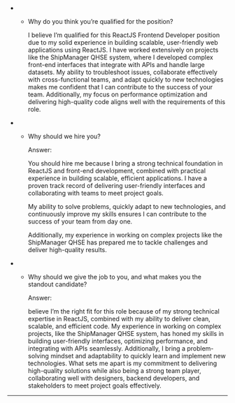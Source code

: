 * - Why do you think you’re qualified for the position?

	I believe I’m qualified for this ReactJS Frontend Developer position due to my solid experience in building scalable, user-friendly web applications using ReactJS. I have worked extensively on projects like the ShipManager QHSE system, where I developed complex front-end interfaces that integrate with APIs and handle large datasets. My ability to troubleshoot issues, collaborate effectively with cross-functional teams, and adapt quickly to new technologies makes me confident that I can contribute to the success of your team. Additionally, my focus on performance optimization and delivering high-quality code aligns well with the requirements of this role.



* - Why should we hire you?

	Answer:

	You should hire me because I bring a strong technical foundation in ReactJS and front-end development, combined with practical experience in building scalable, efficient applications. I have a proven track record of delivering user-friendly interfaces and collaborating with teams to meet project goals. 

	My ability to solve problems, quickly adapt to new technologies, and continuously improve my skills ensures I can contribute to the success of your team from day one. 

	Additionally, my experience in working on complex projects like the ShipManager QHSE has prepared me to tackle challenges and deliver high-quality results.



* - Why should we give the job to you, and what makes you the standout candidate?

	Answer:
	
	 believe I’m the right fit for this role because of my strong technical expertise in ReactJS, combined with my ability to deliver clean, scalable, and efficient code. My experience in working on complex projects, like the ShipManager QHSE system, has honed my skills in building user-friendly interfaces, optimizing performance, and integrating with APIs seamlessly. Additionally, I bring a problem-solving mindset and adaptability to quickly learn and implement new technologies. What sets me apart is my commitment to delivering high-quality solutions while also being a strong team player, collaborating well with designers, backend developers, and stakeholders to meet project goals effectively.

















































---
